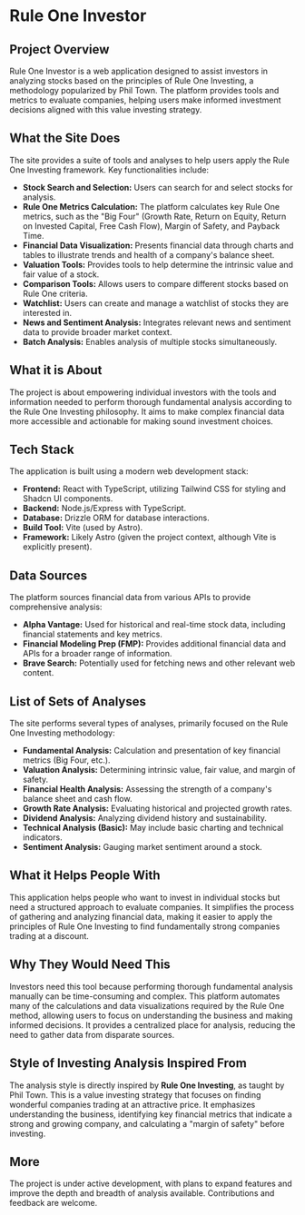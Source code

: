 # Rule One Investor

## Project Overview

Rule One Investor is a web application designed to assist investors in analyzing stocks based on the principles of Rule One Investing, a methodology popularized by Phil Town. The platform provides tools and metrics to evaluate companies, helping users make informed investment decisions aligned with this value investing strategy.

## What the Site Does

The site provides a suite of tools and analyses to help users apply the Rule One Investing framework. Key functionalities include:

- **Stock Search and Selection:** Users can search for and select stocks for analysis.
- **Rule One Metrics Calculation:** The platform calculates key Rule One metrics, such as the "Big Four" (Growth Rate, Return on Equity, Return on Invested Capital, Free Cash Flow), Margin of Safety, and Payback Time.
- **Financial Data Visualization:** Presents financial data through charts and tables to illustrate trends and health of a company's balance sheet.
- **Valuation Tools:** Provides tools to help determine the intrinsic value and fair value of a stock.
- **Comparison Tools:** Allows users to compare different stocks based on Rule One criteria.
- **Watchlist:** Users can create and manage a watchlist of stocks they are interested in.
- **News and Sentiment Analysis:** Integrates relevant news and sentiment data to provide broader market context.
- **Batch Analysis:** Enables analysis of multiple stocks simultaneously.

## What it is About

The project is about empowering individual investors with the tools and information needed to perform thorough fundamental analysis according to the Rule One Investing philosophy. It aims to make complex financial data more accessible and actionable for making sound investment choices.

## Tech Stack

The application is built using a modern web development stack:

- **Frontend:** React with TypeScript, utilizing Tailwind CSS for styling and Shadcn UI components.
- **Backend:** Node.js/Express with TypeScript.
- **Database:** Drizzle ORM for database interactions.
- **Build Tool:** Vite (used by Astro).
- **Framework:** Likely Astro (given the project context, although Vite is explicitly present).

## Data Sources

The platform sources financial data from various APIs to provide comprehensive analysis:

- **Alpha Vantage:** Used for historical and real-time stock data, including financial statements and key metrics.
- **Financial Modeling Prep (FMP):** Provides additional financial data and APIs for a broader range of information.
- **Brave Search:** Potentially used for fetching news and other relevant web content.

## List of Sets of Analyses

The site performs several types of analyses, primarily focused on the Rule One Investing methodology:

- **Fundamental Analysis:** Calculation and presentation of key financial metrics (Big Four, etc.).
- **Valuation Analysis:** Determining intrinsic value, fair value, and margin of safety.
- **Financial Health Analysis:** Assessing the strength of a company's balance sheet and cash flow.
- **Growth Rate Analysis:** Evaluating historical and projected growth rates.
- **Dividend Analysis:** Analyzing dividend history and sustainability.
- **Technical Analysis (Basic):** May include basic charting and technical indicators.
- **Sentiment Analysis:** Gauging market sentiment around a stock.

## What it Helps People With

This application helps people who want to invest in individual stocks but need a structured approach to evaluate companies. It simplifies the process of gathering and analyzing financial data, making it easier to apply the principles of Rule One Investing to find fundamentally strong companies trading at a discount.

## Why They Would Need This

Investors need this tool because performing thorough fundamental analysis manually can be time-consuming and complex. This platform automates many of the calculations and data visualizations required by the Rule One method, allowing users to focus on understanding the business and making informed decisions. It provides a centralized place for analysis, reducing the need to gather data from disparate sources.

## Style of Investing Analysis Inspired From

The analysis style is directly inspired by **Rule One Investing**, as taught by Phil Town. This is a value investing strategy that focuses on finding wonderful companies trading at an attractive price. It emphasizes understanding the business, identifying key financial metrics that indicate a strong and growing company, and calculating a "margin of safety" before investing.

## More

The project is under active development, with plans to expand features and improve the depth and breadth of analysis available. Contributions and feedback are welcome.
